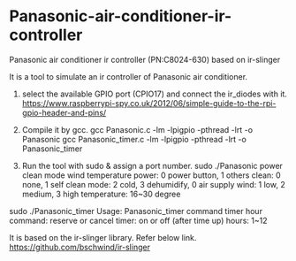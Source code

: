 # Panasonic-air-conditioner-ir-controller
Panasonic air conditioner ir controller (PN:C8024-630) based on ir-slinger

It is a tool to simulate an ir controller of Panasonic air conditioner.


1. select the available GPIO port (CPIO17) and connect the ir_diodes with it. 
https://www.raspberrypi-spy.co.uk/2012/06/simple-guide-to-the-rpi-gpio-header-and-pins/

2. Compile it by gcc.
gcc Panasonic.c -lm -lpigpio -pthread -lrt -o Panasonic
gcc Panasonic_timer.c -lm -lpigpio -pthread -lrt -o Panasonic_timer

3. Run the tool with sudo & assign a port number.
sudo ./Panasonic power clean mode wind temperature
                 power: 0 power button, 1 others
                 clean: 0 none, 1 self clean
                 mode: 2 cold, 3 dehumidify, 0 air supply
                 wind: 1 low, 2 medium, 3 high
                 temperature: 16~30 degree

sudo ./Panasonic_timer
	    Usage: Panasonic_timer command timer hour
                 command: reserve or cancel
                 timer: on or off (after time up)
                 hours: 1~12

It is based on the ir-slinger library. Refer below link.
https://github.com/bschwind/ir-slinger